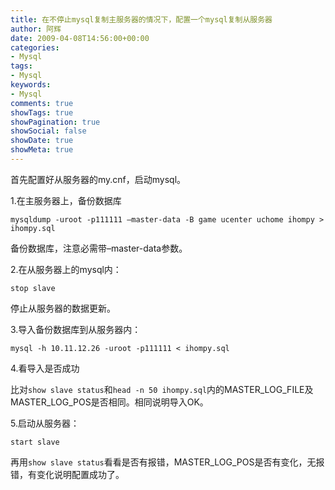 ```yaml
---
title: 在不停止mysql复制主服务器的情况下，配置一个mysql复制从服务器
author: 阿辉
date: 2009-04-08T14:56:00+00:00
categories:
- Mysql
tags:
- Mysql
keywords:
- Mysql
comments: true
showTags: true
showPagination: true
showSocial: false
showDate: true
showMeta: true
---
```

首先配置好从服务器的my.cnf，启动mysql。

1.在主服务器上，备份数据库

`mysqldump -uroot -p111111 –master-data -B game ucenter uchome ihompy > ihompy.sql`

备份数据库，注意必需带–master-data参数。

2.在从服务器上的mysql内：

`stop slave`

停止从服务器的数据更新。

<!--more-->

3.导入备份数据库到从服务器内：

`mysql -h 10.11.12.26 -uroot -p111111 < ihompy.sql`

4.看导入是否成功

比对`show slave status`和`head -n 50 ihompy.sql`内的MASTER_LOG_FILE及MASTER_LOG_POS是否相同。相同说明导入OK。

5.启动从服务器：

`start slave`

再用`show slave status`看看是否有报错，MASTER_LOG_POS是否有变化，无报错，有变化说明配置成功了。